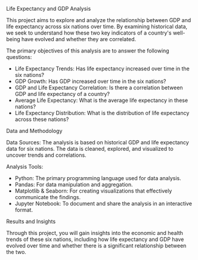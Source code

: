 Life Expectancy and GDP Analysis

This project aims to explore and analyze the relationship between GDP and life expectancy across six nations over time. By examining historical data, we seek to understand how these two key indicators of a country's well-being have evolved and whether they are correlated.

The primary objectives of this analysis are to answer the following questions:

- Life Expectancy Trends: Has life expectancy increased over time in the six nations?
- GDP Growth: Has GDP increased over time in the six nations?
- GDP and Life Expectancy Correlation: Is there a correlation between GDP and life expectancy of a country?
- Average Life Expectancy: What is the average life expectancy in these nations?
- Life Expectancy Distribution: What is the distribution of life expectancy across these nations?

Data and Methodology

Data Sources: The analysis is based on historical GDP and life expectancy data for six nations. The data is cleaned, explored, and visualized to uncover trends and correlations.

Analysis Tools:

- Python: The primary programming language used for data analysis.
- Pandas: For data manipulation and aggregation.
- Matplotlib & Seaborn: For creating visualizations that effectively communicate the findings.
- Jupyter Notebook: To document and share the analysis in an interactive format.

Results and Insights

Through this project, you will gain insights into the economic and health trends of these six nations, including how life expectancy and GDP have evolved over time and whether there is a significant relationship between the two.
